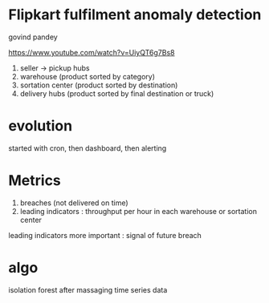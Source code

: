 

# Flipkart fulfilment anomaly detection

govind pandey

https://www.youtube.com/watch?v=UiyQT6g7Bs8

1. seller -> pickup hubs
2. warehouse (product sorted by category)
3. sortation center (product sorted by destination)
4. delivery hubs (product sorted by final destination or truck)

# evolution

started with cron, then dashboard, then alerting

# Metrics 

1. breaches (not delivered on time)
2. leading indicators : throughput per hour in each warehouse or sortation center

leading indicators more important : signal of future breach

# algo

isolation forest after massaging time series data

